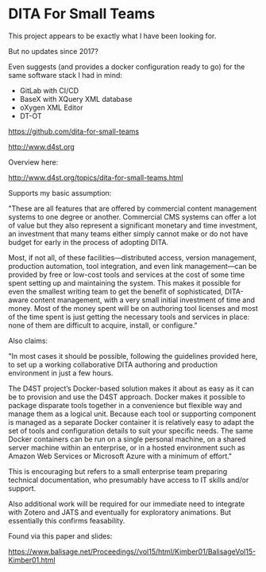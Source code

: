 # DITA For Small Teams

This project appears to be exactly what I have been looking for.

But no updates since 2017?

Even suggests (and provides a docker configuration ready to go) for 
the same software stack I had in mind:

- GitLab with CI/CD
- BaseX with XQuery XML database
- oXygen XML Editor
- DT-OT

https://github.com/dita-for-small-teams

http://www.d4st.org

Overview here:

http://www.d4st.org/topics/dita-for-small-teams.html

Supports my basic assumption:

"These are all features that are offered by commercial content management systems to one degree or another. Commercial 
CMS systems can offer a lot of value but they also represent a significant monetary and time investment, an investment that 
many teams either simply cannot make or do not have budget for early in the process of adopting DITA.

Most, if not all, of these facilities—distributed access, version management, production automation, tool integration, and 
even link management—can be provided by free or low-cost tools and services at the cost of some time spent setting up and 
maintaining the system. This makes it possible for even the smallest writing team to get the benefit of sophisticated, 
DITA-aware content management, with a very small initial investment of time and money. Most of the money spent will be on 
authoring tool licenses and most of the time spent is just getting the necessary tools and services in place: none of them 
are difficult to acquire, install, or configure."


Also claims:

"In most cases it should be possible, following the guidelines provided here, to set up a working collaborative DITA 
authoring and production environment in just a few hours.

The D4ST project’s Docker-based solution makes it about as easy as it can be to provision and use the D4ST approach. 
Docker makes it possible to package disparate tools together in a convenience but flexible way and manage them as a 
logical unit. Because each tool or supporting component is managed as a separate Docker container it is relatively 
easy to adapt the set of tools and configuration details to suit your specific needs. The same Docker containers 
can be run on a single personal machine, on a shared server machine within an enterprise, or in a hosted environment 
such as Amazon Web Services or Microsoft Azure with a minimum of effort."

This is encouraging but refers to a small enterprise team preparing technical documentation, who presumably have 
access to IT skills and/or support.

Also additional work will be required for our immediate need to integrate with Zotero and JATS and eventually for 
exploratory animations. But essentially this confirms feasability.

Found via this paper and slides:

https://www.balisage.net/Proceedings//vol15/html/Kimber01/BalisageVol15-Kimber01.html


